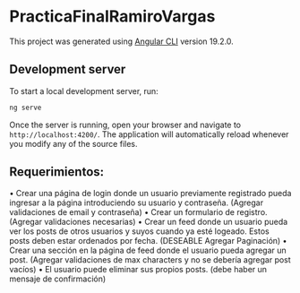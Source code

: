 # PracticaFinalRamiroVargas

This project was generated using [Angular CLI](https://github.com/angular/angular-cli) version 19.2.0.

## Development server

To start a local development server, run:

```bash
ng serve
```

Once the server is running, open your browser and navigate to `http://localhost:4200/`. The application will automatically reload whenever you modify any of the source files.

## Requerimientos:  
• Crear una página de login donde un usuario previamente registrado pueda ingresar a la página 
introduciendo su usuario y contraseña. (Agregar validaciones de email y contraseña) 
• Crear un formulario de registro. (Agregar validaciones necesarias) 
• Crear un feed donde un usuario pueda ver los posts de otros usuarios y suyos cuando ya esté 
logeado. Estos posts deben estar ordenados por fecha. (DESEABLE Agregar Paginación) 
• Crear una sección en la página de feed donde el usuario pueda agregar un post. (Agregar 
validaciones de max characters y no se debería agregar post vacíos) 
• El usuario puede eliminar sus propios posts. (debe haber un mensaje de confirmación) 
